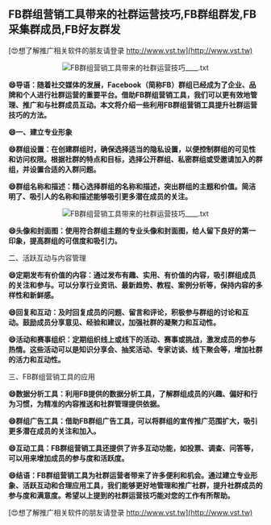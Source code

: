 ## **FB群组营销工具带来的社群运营技巧,FB群组群发,FB采集群成员,FB好友群发**

[😍想了解推广相关软件的朋友请登录 http://www.vst.tw](http://www.vst.tw)

 <center><img src="https://vst.tw/MP4/tuiguang/png/6.png" alt="FB群组营销工具带来的社群运营技巧____.txt"></center>

**😄导语：随着社交媒体的发展，Facebook（简称FB）群组已经成为了企业、品牌和个人进行社群运营的重要平台。借助FB群组营销工具，我们可以更有效地管理、推广和与社群成员互动。本文将介绍一些利用FB群组营销工具提升社群运营技巧的方法。**

**😄一、建立专业形象**

**😄群组设置：在创建群组时，确保选择适当的隐私设置，以便控制群组的可见性和访问权限。根据社群的特点和目标，选择公开群组、私密群组或受邀请加入的群组，并设置合适的入群问题。**

**😄群组名称和描述：精心选择群组的名称和描述，突出群组的主题和价值。简洁明了、吸引人的名称和描述能够吸引更多潜在成员的关注。**

 <center><img src="https://vst.tw/MP4/tuiguang/png/1.png" alt="FB群组营销工具带来的社群运营技巧____.txt"></center>

**😄头像和封面图：使用符合群组主题的专业头像和封面图，给人留下良好的第一印象，提高群组的可信度和吸引力。**

二、活跃互动与内容管理

**😄定期发布有价值的内容：通过发布有趣、实用、有价值的内容，吸引群组成员的关注和参与。可以分享行业资讯、最新趋势、教程、案例分析等，保持内容的多样性和新鲜感。**

**😄回复和互动：及时回复成员的问题、留言和评论，积极参与群组的讨论和互动。鼓励成员分享意见、经验和建议，加强社群的凝聚力和互动性。**

**😄活动和赛事组织：定期组织线上或线下的活动、赛事或挑战，激发成员的参与热情。这些活动可以是知识分享会、抽奖活动、专家访谈、线下聚会等，增加社群的活力和互动性。**

三、FB群组营销工具的应用

**😄数据分析工具：利用FB提供的数据分析工具，了解群组成员的兴趣、偏好和行为习惯，为精准的内容推送和社群管理提供依据。**

**😄群组广告工具：借助FB群组广告工具，可以将群组的宣传推广范围扩大，吸引更多潜在成员的关注和加入。**

**😄互动工具：FB群组营销工具还提供了许多互动功能，如投票、调查、问答等，可以用来增加成员的参与度和活跃度。**

**😄结语：FB群组营销工具为社群运营者带来了许多便利和机会。通过建立专业形象、活跃互动和合理应用工具，我们能够更好地管理和推广社群，提升社群成员的参与度和满意度。希望以上提到的社群运营技巧能对您的工作有所帮助。**

[😍想了解推广相关软件的朋友请登录 http://www.vst.tw](http://www.vst.tw)



